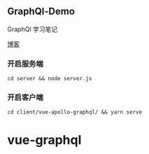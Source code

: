 ## GraphQl-Demo

GraphQl 学习笔记

[博客](http://shooterblog.site/2019/05/25/GraphQL%20+%20Apollo%20%E7%89%9B%E5%88%80%E5%B0%8F%E8%AF%95/)

### 开启服务端

```
cd server && node server.js
```

### 开启客户端

```
cd client/vue-apollo-graphql/ && yarn serve
```

# vue-graphql
